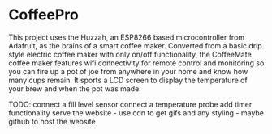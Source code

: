 # CoffeePro

This project uses the Huzzah, an ESP8266 based microcontroller from Adafruit, as the brains of a smart coffee maker.  Converted from a basic drip style electric coffee maker with only on/off functionality, the CoffeeMate coffee maker features wifi connectivity for remote control and monitoring so you can fire up a pot of joe from anywhere in your home and know how many cups remain.  It sports a LCD screen to display the temperature of your brew and when the pot was made.  

TODO:
connect a fill level sensor
connect a temperature probe
add timer functionality
serve the website - use cdn to get gifs and any styling - maybe github to host the website
